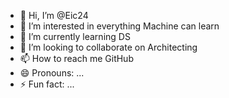 - 👋 Hi, I’m @Eic24
- 👀 I’m interested in everything Machine can learn
- 🌱 I’m currently learning DS
- 💞️ I’m looking to collaborate on Architecting
- 📫 How to reach me GitHub
- 😄 Pronouns: ...
- ⚡ Fun fact: ...

<!---
Eic24/Eic24 is a ✨ special ✨ repository because its `README.md` (this file) appears on your GitHub profile.
You can click the Preview link to take a look at your changes.
--->
